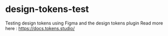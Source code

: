 # design-tokens-test
Testing design tokens using Figma and the design tokens plugin
Read more here : https://docs.tokens.studio/
